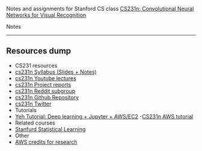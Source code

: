 
Notes and assignments for Stanford CS class [CS231n: Convolutional Neural Networks for Visual Recognition](http://vision.stanford.edu/teaching/cs231n/)

Notes

----
## Resources dump
- CS231 resources
 - [cs231n Syllabus (Slides + Notes)](http://cs231n.stanford.edu/syllabus.html)
 - [cs231n Youtube lectures](https://www.youtube.com/playlist?list=PLLvH2FwAQhnpj1WEB-jHmPuUeQ8mX-XXG)
 - [cs231n Project reports](http://cs231n.stanford.edu/reports.html)
 - [cs231n Reddit subgroup](https://www.reddit.com/r/cs231n/)
 - [cs231n Github Repository](https://github.com/cs231n/cs231n.github.io)
 - [cs231n Twitter](https://twitter.com/cs231n)
- Tutorials
 - [Yeh Tutorial: Deep learning + Jupyter + AWS/EC2](http://efavdb.com/deep-learning-with-jupyter-on-aws/)
 -[CS231n AWS tutorial](http://cs231n.github.io/aws-tutorial/)
- Related courses
 - [Stanfurd Statistical Learning](http://online.stanford.edu/course/statistical-learning-self-paced)
- Other
 - [AWS credits for research](https://aws.amazon.com/research-credits/faq/)
